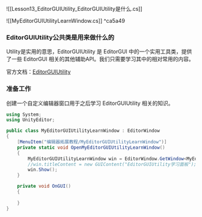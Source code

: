 ![[Lesson13_EditorGUIUtility_EditorGUIUtility是什么.cs]]

![[MyEditorGUIUtilityLearnWindow.cs]] ^ca5a49

### EditorGUIUtility公共类是用来做什么的
Utility是实用的意思，EditorGUIUtility 是 EditorGUI 中的一个实用工具类，提供了一些 EditorGUI 相关的其他辅助API。我们只需要学习其中的相对常用的内容。

官方文档：[EditorGUIUtility](https://docs.unity3d.com/ScriptReference/EditorGUIUtility.html)

### 准备工作
创建一个自定义编辑器窗口用于之后学习 EditorGUIUtility 相关的知识。
```cs
using System;
using UnityEditor;

public class MyEditorGUIUtilityLearnWindow : EditorWindow
{
    [MenuItem("编辑器拓展教程/MyEditorGUIUtilityLearnWindow")]
    private static void OpenMyEditorGUIUtilityLearnWindow()
    {
        MyEditorGUIUtilityLearnWindow win = EditorWindow.GetWindow<MyEditorGUIUtilityLearnWindow>("EditorGUIUtility学习面板");
        //win.titleContent = new GUIContent("EditorGUIUtility学习面板");
        win.Show();
    }

    private void OnGUI()
    {
        
    }
}
```


